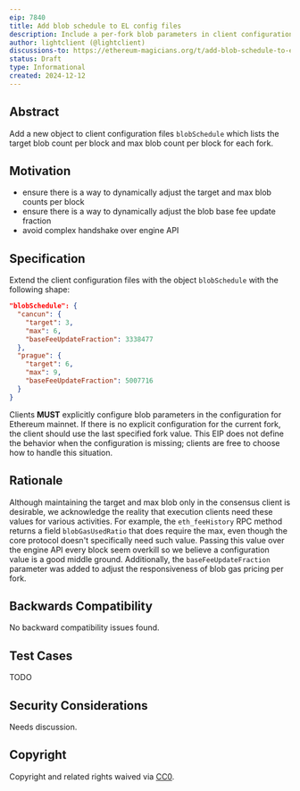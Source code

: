 ```yaml
---
eip: 7840
title: Add blob schedule to EL config files
description: Include a per-fork blob parameters in client configuration files
author: lightclient (@lightclient)
discussions-to: https://ethereum-magicians.org/t/add-blob-schedule-to-execution-client-configuration-files/22182
status: Draft
type: Informational
created: 2024-12-12
---
```



## Abstract

Add a new object to client configuration files `blobSchedule` which lists the
target blob count per block and max blob count per block for each fork.

## Motivation

- ensure there is a way to dynamically adjust the target and max blob counts per
  block
- ensure there is a way to dynamically adjust the blob base fee update fraction
- avoid complex handshake over engine API

## Specification

Extend the client configuration files with the object `blobSchedule` with the
following shape:

```json
"blobSchedule": {
  "cancun": {
    "target": 3,
    "max": 6,
    "baseFeeUpdateFraction": 3338477
  },
  "prague": {
    "target": 6,
    "max": 9,
    "baseFeeUpdateFraction": 5007716
  }
}
```

Clients **MUST** explicitly configure blob parameters in the configuration for Ethereum mainnet.
If there is no explicit configuration for the current fork, the client should use the last specified fork value.
This EIP does not define the behavior when the configuration is missing; clients are free to choose how to handle this situation.

## Rationale

Although maintaining the target and max blob only in the consensus client is
desirable, we acknowledge the reality that execution clients need these values
for various activities. For example, the `eth_feeHistory` RPC method returns a
field `blobGasUsedRatio` that does require the max, even though the core
protocol doesn't specifically need such value. Passing this value over the
engine API every block seem overkill so we believe a configuration value is a
good middle ground. Additionally, the `baseFeeUpdateFraction` parameter was added to adjust the responsiveness of blob gas pricing per fork.

## Backwards Compatibility

No backward compatibility issues found.

## Test Cases

TODO

## Security Considerations

Needs discussion.

## Copyright

Copyright and related rights waived via [CC0](../LICENSE.md).
